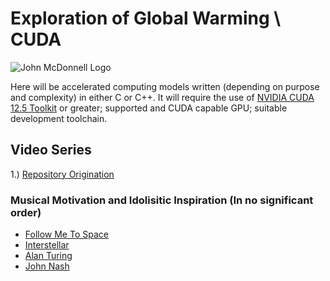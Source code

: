 # Exploration of Global Warming \\ CUDA
![John McDonnell Logo](https://raw.githubusercontent.com/jjmcdonnell/brand_images/main/john_logo.png "John McDonnell Logo")

Here will be accelerated computing models written (depending on purpose and complexity) in either C or C++. It will require the use of [NVIDIA CUDA 12.5 Toolkit](https://developer.nvidia.com/cuda-downloads) or greater; supported and CUDA capable GPU; suitable development toolchain. 


## Video Series
1.) [Repository Origination](https://www.youtube.com/watch?v=M1RJR9H_m2Y)

### Musical Motivation and Idolisitic Inspiration (In no significant order)
* [Follow Me To Space](https://youtu.be/BH0C0xdQA3k)
* [Interstellar](https://youtu.be/4Q2YBKFDXjQ)
* [Alan Turing](https://youtu.be/fYIBWRVVv7A)
* [John Nash](https://youtu.be/XRtlIMG5lqY)
